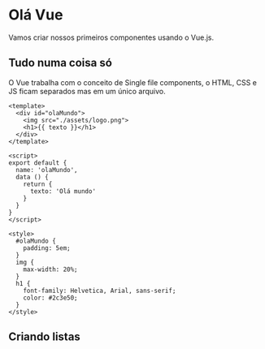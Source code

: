 # Olá Vue

Vamos criar nossos primeiros componentes usando o Vue.js.

## Tudo numa coisa só

O Vue trabalha com o conceito de Single file components, o HTML, CSS e JS ficam separados mas em um único arquivo.

```vue
<template>
  <div id="olaMundo">
    <img src="./assets/logo.png">
    <h1>{{ texto }}</h1>
  </div>
</template>

<script>
export default {
  name: 'olaMundo',
  data () {
    return {
      texto: 'Olá mundo'
    }
  }
}
</script>

<style>
  #olaMundo {
    padding: 5em;
  }
  img {
    max-width: 20%;
  }
  h1 {
    font-family: Helvetica, Arial, sans-serif;
    color: #2c3e50;
  }
</style>
```

## Criando listas

